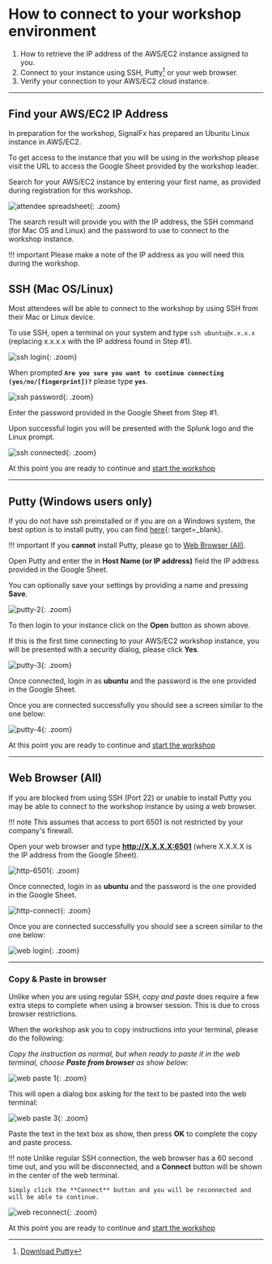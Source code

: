 # How to connect to your workshop environment

1. How to retrieve the IP address of the AWS/EC2 instance assigned to you.
2. Connect to your instance using SSH, Putty[^1] or your web browser.
3. Verify your connection to your AWS/EC2 cloud instance.

---

## Find your AWS/EC2 IP Address

In preparation for the workshop, SignalFx has prepared an Ubuntu Linux instance in AWS/EC2.

To get access to the instance that you will be using in the workshop please visit the URL to access the Google Sheet provided by the workshop leader.

Search for your AWS/EC2 instance by entering your first name, as provided during registration for this workshop.

![attendee spreadsheet](../images/intro/search-spreadsheet.png){: .zoom}

The search result will provide you with the IP address, the SSH command (for Mac OS and Linux) and the password to use to connect to the workshop instance.

!!! important
    Please make a note of the IP address as you will need this during the workshop.

## SSH (Mac OS/Linux)

Most attendees will be able to connect to the workshop by using SSH from their Mac or Linux device.

To use SSH, open a terminal on your system and type `ssh ubuntu@x.x.x.x` (replacing x.x.x.x with the IP address found in Step #1).

![ssh login](../images/intro/ssh-1.png){: .zoom}

When prompted **`Are you sure you want to continue connecting (yes/no/[fingerprint])?`** please type **`yes`**.

![ssh password](../images/intro/ssh-2.png){: .zoom}

Enter the password provided in the Google Sheet from Step #1.

Upon successful login you will be presented with the Splunk logo and the Linux prompt.

![ssh connected](../images/intro/ssh-3.png){: .zoom}

At this point you are ready to continue and [start the workshop](../../smartagent/)

---

## Putty (Windows users only)

If you do not have ssh preinstalled or if you are on a Windows system,  the best option is to install putty, you can find [here](https://www.putty.org/){: target=_blank}.

!!! important
    If you **cannot** install Putty, please go to [Web Browser (All)](../connect-info/#web-browser-all).

Open Putty and enter the in **Host Name (or IP address)** field the IP address provided in the Google Sheet.

You can optionally save your settings by providing a name and pressing **Save**.

![putty-2](../images/intro/putty-settings.png){: .zoom}

To then login to your instance click on the **Open** button as shown above.

If this is the first time connecting to your AWS/EC2 workshop instance, you will be presented with a security dialog, please click **Yes**.

![putty-3](../images/intro/putty-security.png){: .zoom}

Once connected, login in as **ubuntu** and the password is the one provided in the Google Sheet.

Once you are connected successfully you should see a screen similar to the one below:

![putty-4](../images/intro/putty-loggedin.png){: .zoom}

At this point you are ready to continue and [start the workshop](../../smartagent/)

---

## Web Browser (All)

If you are blocked from using SSH (Port 22) or unable to install Putty you may be able to connect to the workshop instance by using a web browser.

!!! note
    This assumes that access to port 6501 is not restricted by your company's firewall.

Open your web browser and type **http://X.X.X.X:6501** (where X.X.X.X is the IP address from the Google Sheet).

![http-6501](../images/intro/shellinabox-url.png){: .zoom}

Once connected, login in as **ubuntu** and the password is the one provided in the Google Sheet.

![http-connect](../images/intro/shellinabox-connect.png){: .zoom}

Once you are connected successfully you should see a screen similar to the one below:

![web login](../images/intro/shellinabox-login.png){: .zoom}

---

### Copy & Paste in browser

Unlike when you are using regular SSH, *copy and paste* does require a few extra steps to complete when using a browser session. This is due to cross browser restrictions.

When the workshop ask you to copy instructions into your terminal, please do the following:

*Copy the instruction as normal, but when ready to paste it in the web terminal, choose **Paste from browser** as show below:*

![web paste 1](../images/intro/shellinabox-paste-browser.png){: .zoom}

This will open a dialog box asking for the text to be pasted into the web terminal:

![web paste 3](../images/intro/shellinabox-example-1.png){: .zoom}

Paste the text in the text box as show, then press **OK** to complete the copy and paste process.

!!! note
    Unlike regular SSH connection, the web browser has a 60 second time out, and you will be disconnected, and a **Connect** button will be shown in the center of the web terminal.

    Simply click the **Connect** button and you will be reconnected and will be able to continue.

 ![web reconnect](../images/intro/shellinabox-reconnect.png){: .zoom}

At this point you are ready to continue and [start the workshop](../../smartagent/k3s/)

[^1]: [Download Putty](https://www.chiark.greenend.org.uk/~sgtatham/putty/)
